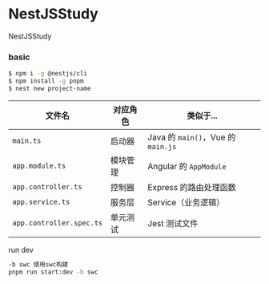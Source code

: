# NestJSStudy
NestJSStudy

### basic
```bash 
$ npm i -g @nestjs/cli
$ npm install -g pnpm
$ nest new project-name
```


| 文件名 | 对应角色 | 类似于... |
|--------|----------|-----------|
| `main.ts` | 启动器 | Java 的 `main()`，Vue 的 `main.js` |
| `app.module.ts` | 模块管理 | Angular 的 `AppModule` |
| `app.controller.ts` | 控制器 | Express 的路由处理函数 |
| `app.service.ts` | 服务层 | Service（业务逻辑） |
| `app.controller.spec.ts` | 单元测试 | Jest 测试文件 |

run dev

```bash
-b swc 使用swc构建
pnpm run start:dev -b swc 
```